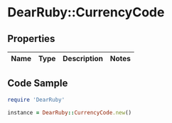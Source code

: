 # DearRuby::CurrencyCode

## Properties

Name | Type | Description | Notes
------------ | ------------- | ------------- | -------------

## Code Sample

```ruby
require 'DearRuby'

instance = DearRuby::CurrencyCode.new()
```



